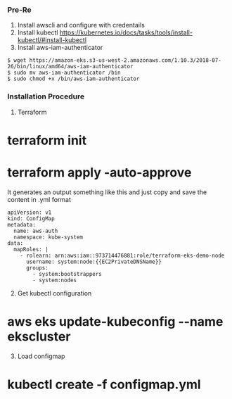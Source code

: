 ### Pre-Re
1. Install awscli and configure with credentails 
2. Install kubectl 
   https://kubernetes.io/docs/tasks/tools/install-kubectl/#install-kubectl
3. Install aws-iam-authenticator
```
$ wget https://amazon-eks.s3-us-west-2.amazonaws.com/1.10.3/2018-07-26/bin/linux/amd64/aws-iam-authenticator
$ sudo mv aws-iam-authenticator /bin
$ sudo chmod +x /bin/aws-iam-authenticator
```   
### Installation Procedure
1. Terraform 
  # terraform init
  # terraform apply -auto-approve
 
It generates an output something like this and just copy and save the content in .yml format
```
apiVersion: v1
kind: ConfigMap
metadata:
  name: aws-auth
  namespace: kube-system
data:
  mapRoles: |
    - rolearn: arn:aws:iam::973714476881:role/terraform-eks-demo-node
      username: system:node:{{EC2PrivateDNSName}}
      groups:
        - system:bootstrappers
        - system:nodes

```
2. Get kubectl configuration
 # aws eks update-kubeconfig --name ekscluster
3. Load configmap
 # kubectl create -f configmap.yml
